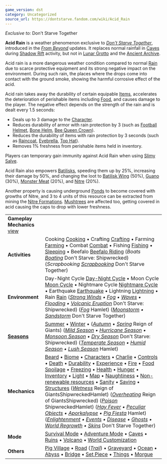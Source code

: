 ```yaml
---
game_version: dst
category: Uncategorized
source_url: https://dontstarve.fandom.com/wiki/Acid_Rain
---
```


*Exclusive to:* Don't Starve Together

**Acid Rain** is a weather phenomenon exclusive to *[Don't Starve Together](/wiki/Don%27t_Starve_Together "Don't Starve Together")*, introduced in the *[From Beyond](/wiki/From_Beyond "From Beyond")* updates. It replaces normal rainfall in [Caves](/wiki/Caves "Caves") during [Shadow Rift](/wiki/Rift_Cycle "Rift Cycle") activity, but not in [Lunar Grotto](/wiki/Lunar_Grotto "Lunar Grotto") and the [Ancient Archive](/wiki/Ancient_Archive "Ancient Archive").

Acid rain is a more dangerous weather condition compared to normal [Rain](/wiki/Rain "Rain") due to scarce protective equipment and its strong negative impact on the environment. During such rain, the places where the drops come into contact with the ground smoke, showing the harmful corrosive effect of the acid.

Acid rain takes away the durability of certain equipable [Items](/wiki/Items "Items"), accelerates the deterioration of perishable items including [Food](/wiki/Food "Food"), and causes damage to the player. The negative effect depends on the strength of the rain and is dealt every 1.5 seconds:

* Deals up to 3 damage to the [Character](/wiki/Characters "Characters").
* Reduces durability of armor with rain protection by 3 (such as [Football Helmet](/wiki/Football_Helmet "Football Helmet"), [Bone Helm](/wiki/Bone_Helm "Bone Helm"), [Bee Queen Crown](/wiki/Bee_Queen_Crown "Bee Queen Crown")).
* Reduces the durability of items with rain protection by 3 seconds (such as [Raincoat](/wiki/Rain_Coat "Rain Coat"), [Eyebrella](/wiki/Eyebrella "Eyebrella"), [Top Hat](/wiki/Top_Hat "Top Hat")).
* Removes 1% freshness from perishable items held in inventory.

Players can temporary gain immunity against Acid Rain when using [Slimy Salve](/wiki/Slimy_Salve "Slimy Salve").

Acid Rain also empowers [Batilisks](/wiki/Batilisk "Batilisk"), speeding them up by 25%, increasing their damage by 50%, and changing the loot to [Batilisk Wing](/wiki/Batilisk_Wing "Batilisk Wing") (50%), [Guano](/wiki/Guano "Guano") (30%), [Monster Meat](/wiki/Monster_Meat "Monster Meat") (20%), and [Nitre](/wiki/Nitre "Nitre") (20%).

Another property is causing underground [Ponds](/wiki/Pond "Pond") to become covered with growths of Nitre, and 3 to 4 units of this resource can be extracted from mining the [Nitre Formations](/wiki/Nitre_Formation "Nitre Formation"). [Mushtrees](/wiki/Mushtree "Mushtree") are affected too, getting covered in acid causing the caps to drop with lower freshness.

|  |  |
| --- | --- |
| **Gameplay Mechanics** [view](/wiki/Template:Gameplay "Template:Gameplay") | |
| **Activities** | Cooking [Cooking](/wiki/Cooking "Cooking") • Crafting [Crafting](/wiki/Crafting "Crafting") • Farming [Farming](/wiki/Farming "Farming") • Combat [Combat](/wiki/Combat "Combat") • Fishing [Fishing](/wiki/Fishing "Fishing") • [Sleeping](/wiki/Sleeping "Sleeping") • Beefalo [Beefalo Riding](/wiki/Beefalo "Beefalo")  (*Boats [Boating](/wiki/Boats "Boats")* Don't Starve: Shipwrecked) (*Scrapbooking [Scrapbooking](/wiki/Scrapbooking "Scrapbooking")* Don't Starve Together) |
| **Environment** | Day-Night Cycle [Day-Night Cycle](/wiki/Day-Night_Cycle "Day-Night Cycle") • Moon Cycle [Moon Cycle](/wiki/Moon_Cycle "Moon Cycle") • Nightmare Cycle [Nightmare Cycle](/wiki/Nightmare_Cycle "Nightmare Cycle") • Earthquake [Earthquake](/wiki/Earthquake "Earthquake") • Lightning [Lightning](/wiki/Lightning "Lightning") • Rain [Rain](/wiki/Rain "Rain")  (*[Strong Winds](/wiki/Strong_Winds "Strong Winds") • [Fog](/wiki/Fog "Fog") • [Waves](/wiki/Waves "Waves") • [Flooding](/wiki/Flooding "Flooding") • [Volcanic Eruption](/wiki/Volcano/Object#Eruptions "Volcano/Object")* Don't Starve: Shipwrecked) (*[Fog](/wiki/Fog#Hamlet "Fog")* Hamlet) (*[Moonstorm](/wiki/Moonstorm "Moonstorm") • [Sandstorm](/wiki/Sandstorm "Sandstorm")* Don't Starve Together) |
| **[Seasons](/wiki/Seasons "Seasons")** | [Summer](/wiki/Seasons/Summer "Seasons/Summer") • [Winter](/wiki/Seasons/Winter "Seasons/Winter") • (*[Autumn](/wiki/Seasons/Autumn "Seasons/Autumn")* • *[Spring](/wiki/Seasons/Spring "Seasons/Spring")* Reign of Giants)  (*[Mild Season](/wiki/Seasons/Mild "Seasons/Mild") • [Hurricane Season](/wiki/Seasons/Hurricane "Seasons/Hurricane") • [Monsoon Season](/wiki/Seasons/Monsoon "Seasons/Monsoon") • [Dry Season](/wiki/Seasons/Dry "Seasons/Dry")* Don't Starve: Shipwrecked) (*[Temperate Season](/wiki/Seasons/Temperate "Seasons/Temperate") • [Humid Season](/wiki/Seasons/Humid "Seasons/Humid") • [Lush Season](/wiki/Seasons/Lush "Seasons/Lush")* Hamlet) |
| **Mechanics** | [Beard](/wiki/Beard "Beard") • [Biome](/wiki/Biome "Biome") • [Characters](/wiki/Characters "Characters") • [Charlie](/wiki/Charlie_(Night_Monster) "Charlie (Night Monster)") • [Controls](/wiki/Controls "Controls") • [Death](/wiki/Death "Death") • [Durability](/wiki/Durability "Durability") • [Experience](/wiki/Experience "Experience") • [Fire](/wiki/Fire "Fire") • [Food Spoilage](/wiki/Food#Food_Spoilage "Food") • [Freezing](/wiki/Freezing "Freezing") • [Health](/wiki/Health "Health") • [Hunger](/wiki/Hunger "Hunger") • [Inventory](/wiki/Inventory "Inventory") • [Light](/wiki/Light "Light") • [Map](/wiki/Map "Map") • [Naughtiness](/wiki/Krampus#Naughtiness "Krampus") • [Non-renewable resources](/wiki/Non-renewable_resources "Non-renewable resources") • [Sanity](/wiki/Sanity "Sanity") • [Saving](/wiki/Saving "Saving") • [Structures](/wiki/Structures "Structures")  (*[Wetness](/wiki/Wetness "Wetness")* Reign of GiantsShipwreckedHamlet) (*[Overheating](/wiki/Overheating "Overheating")* Reign of GiantsShipwrecked) (*[Poison](/wiki/Poison "Poison")* ShipwreckedHamlet) (*[Hay Fever](/wiki/Hay_Fever "Hay Fever") • [Peculiar Objects](/wiki/Peculiar_Objects "Peculiar Objects") • [Aporkalypse](/wiki/Aporkalypse "Aporkalypse") • [Pig Fiesta](/wiki/Pig_Fiesta "Pig Fiesta")* Hamlet) (*[Enlightenment](/wiki/Enlightenment "Enlightenment") • [Events](/wiki/Category:Events "Category:Events") • [Disease](/wiki/Disease "Disease") • [Ghosts](/wiki/Ghost_Characters "Ghost Characters") • [World Regrowth](/wiki/Regrowth "Regrowth") • [Skins](/wiki/Skins "Skins")* Don't Starve Together) |
| **Mode** | [Survival Mode](/wiki/Survival_Mode "Survival Mode") • [Adventure Mode](/wiki/Adventure_Mode "Adventure Mode") • [Caves](/wiki/Caves "Caves") • [Ruins](/wiki/Ruins "Ruins") • [Volcano](/wiki/Volcano "Volcano") • [World Customization](/wiki/World_Customization "World Customization") |
| **Others** | [Pig Village](/wiki/Pig_Village "Pig Village") • [Road](/wiki/Road "Road") (*[Trail](/wiki/Trail "Trail")*) • [Graveyard](/wiki/Graveyard "Graveyard") • [Ocean](/wiki/Ocean "Ocean") • [Abyss](/wiki/Abyss "Abyss") • [Bridge](/wiki/Bridge "Bridge") • [Set Piece](/wiki/Set_Piece "Set Piece") • [Things](/wiki/Things "Things") • [Morgue](/wiki/Morgue "Morgue") |